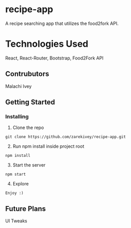 # recipe-app 
A recipe searching app that utilizes the food2fork API.

# Technologies Used
React, React-Router, Bootstrap, Food2Fork API

## Contrubutors
Malachi Ivey

## Getting Started

### Installing

1. Clone the repo

```
git clone https://github.com/zarekivey/recipe-app.git
```

2. Run npm install inside project root

```
npm install
```

3. Start the server

```
npm start
```

4. Explore

```
Enjoy :)
```


## Future Plans
UI Tweaks 
